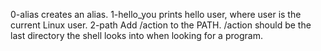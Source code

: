 0-alias creates an alias.
1-hello_you  prints hello user, where user is the current Linux user.
2-path Add /action to the PATH. /action should be the last directory the shell looks into when looking for a program.
